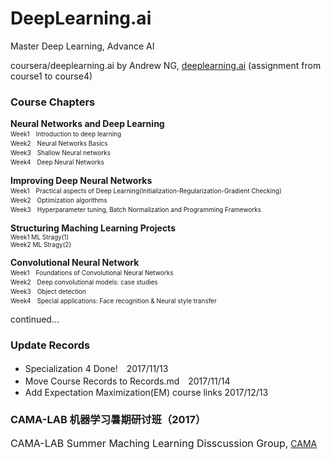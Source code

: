 # DeepLearning.ai
Master Deep Learning, Advance AI

coursera/deeplearning.ai by Andrew NG, [deeplearning.ai](https://www.deeplearning.ai/) (assignment from course1 to course4)
### Course Chapters
**Neural Networks and Deep Learning**  
<font size=1>Week1　Introduction to deep learning</font>  
<font size=1>Week2　Neural Networks Basics</font>   
<font size=1>Week3　Shallow Neural networks</font>   
<font size=1>Week4　Deep Neural Networks</font>   

**Improving Deep Neural Networks**  
<font size=1>Week1　Practical aspects of Deep Learning(Initialization-Regularization-Gradient Checking)</font>  
<font size=1>Week2　Optimization algorithms</font>  
<font size=1>Week3　Hyperparameter tuning, Batch Normalization and Programming Frameworks</font>  

**Structuring Maching Learning Projects**   
<font size=1>Week1 ML Stragy(1)</font>  
<font size=1>Week2 ML Stragy(2)</font>

**Convolutional Neural Network**  
<font size=1>Week1　Foundations of Convolutional Neural Networks</font>  
<font size=1>Week2　Deep convolutional models: case studies</font>  
<font size=1>Week3　Object detection</font>  
<font size=1>Week4　Special applications: Face recognition & Neural style transfer</font>  
   
   continued...
   

### Update Records
- Specialization 4 Done!　2017/11/13
- Move Course Records to Records.md　2017/11/14
- Add Expectation Maximization(EM) course links  2017/12/13

### CAMA-LAB 机器学习暑期研讨班（2017）
<font size = 3> CAMA-LAB Summer Maching Learning Disscussion Group,</font> [CAMA](https://github.com/AAAAAbox/cama_summer_class_2017)